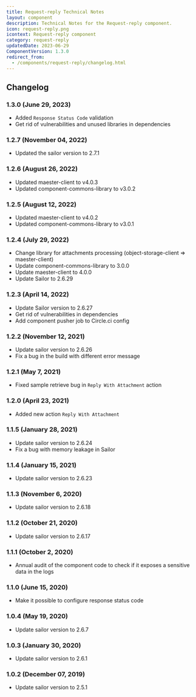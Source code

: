 ```yaml
---
title: Request-reply Technical Notes
layout: component
description: Technical Notes for the Request-reply component.
icon: request-reply.png
icontext: Request-reply component
category: request-reply
updatedDate: 2023-06-29
ComponentVersion: 1.3.0
redirect_from:
  - /components/request-reply/changelog.html
---
```


## Changelog

### 1.3.0 (June 29, 2023)

* Added `Response Status Code` validation
* Get rid of vulnerabilities and unused libraries in dependencies

### 1.2.7 (November 04, 2022)

* Updated the sailor version to 2.7.1

### 1.2.6 (August 26, 2022)

* Updated maester-client to v4.0.3
* Updated component-commons-library to v3.0.2

### 1.2.5 (August 12, 2022)

* Updated maester-client to v4.0.2
* Updated component-commons-library to v3.0.1

###  1.2.4 (July 29, 2022)

* Change library for attachments processing (object-storage-client => maester-client)  
* Update component-commons-library to 3.0.0  
* Update maester-client to 4.0.0
* Update Sailor to 2.6.29

### 1.2.3 (April 14, 2022)

* Update Sailor version to 2.6.27
* Get rid of vulnerabilities in dependencies
* Add component pusher job to Circle.ci config

### 1.2.2 (November 12, 2021)

* Update sailor version to 2.6.26
* Fix a bug in the build with different error message

### 1.2.1 (May 7, 2021)

* Fixed sample retrieve bug in `Reply With Attachment` action

### 1.2.0 (April 23, 2021)

* Added new action `Reply With Attachment`

### 1.1.5 (January 28, 2021)

* Update sailor version to 2.6.24
* Fix a bug with memory leakage in Sailor

### 1.1.4 (January 15, 2021)

* Update sailor version to 2.6.23

### 1.1.3 (November 6, 2020)

* Update sailor version to 2.6.18

### 1.1.2 (October 21, 2020)

* Update sailor version to 2.6.17

### 1.1.1 (October 2, 2020)

* Annual audit of the component code to check if it exposes a sensitive data in the logs

### 1.1.0 (June 15, 2020)

* Make it possible to configure response status code

### 1.0.4 (May 19, 2020)

* Update sailor version to 2.6.7

### 1.0.3 (January 30, 2020)

* Update sailor version to 2.6.1

### 1.0.2 (December 07, 2019)

* Update sailor version to 2.5.1
